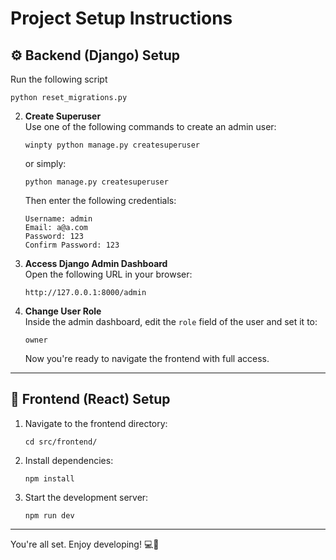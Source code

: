 
# Project Setup Instructions

## ⚙️ Backend (Django) Setup

   Run the following script 
   ```
   python reset_migrations.py
   ```

2. **Create Superuser**  
   Use one of the following commands to create an admin user:

   ```
   winpty python manage.py createsuperuser
   ```

   or simply:

   ```
   python manage.py createsuperuser
   ```

   Then enter the following credentials:

   ```
   Username: admin  
   Email: a@a.com  
   Password: 123  
   Confirm Password: 123  
   ```

3. **Access Django Admin Dashboard**  
   Open the following URL in your browser:

   ```
   http://127.0.0.1:8000/admin
   ```

4. **Change User Role**  
   Inside the admin dashboard, edit the `role` field of the user and set it to:

   ```
   owner
   ```

   Now you're ready to navigate the frontend with full access.

---

## 🚀 Frontend (React) Setup

1. Navigate to the frontend directory:

   ```
   cd src/frontend/
   ```

2. Install dependencies:

   ```
   npm install
   ```

3. Start the development server:

   ```
   npm run dev
   ```

---

You're all set. Enjoy developing! 💻🚀
```
